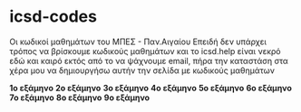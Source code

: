 # icsd-codes
Οι κωδικοί μαθημάτων του ΜΠΕΣ - Παν.Αιγαίου
Επειδή δεν υπάρχει τρόπος να βρίσκουμε κωδικούς μαθημάτων και το icsd.help είναι νεκρό εδώ και καιρό εκτός από το να ψάχνουμε email, πήρα την καταστάση στα χέρα μου να δημιουργήσω
αυτήν την σελίδα με κωδικούς μαθημάτων

**1ο εξάμηνο**
**2ο εξάμηνο**
**3ο εξάμηνο**
**4ο εξάμηνο**
**5ο εξάμηνο**
**6ο εξάμηνο**
**7ο εξάμηνο**
**8ο εξάμηνο**
**9ο εξάμηνο**
